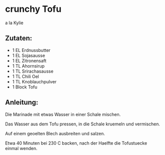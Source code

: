 crunchy Tofu
===
a la Kylie

Zutaten:
---
- 1 EL Erdnussbutter
- 1 EL Sojasausse
- 1 EL Zitronensaft
- 1 TL Ahornsirup
- 1 TL Srirachasausse
- 1 TL Chili Oel
- 1 TL Knoblauchpulver
- 1 Block Tofu

Anleitung:
---
Die Marinade mit etwas Wasser in einer Schale mischen.

Das Wasser aus dem Tofu pressen, in die Schale kruemeln und vermischen.

Auf einem geoelten Blech ausbreiten und salzen.

Etwa 40 Minuten bei 230 C backen, nach der Haelfte die Tofustuecke einmal wenden.